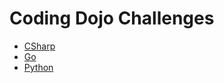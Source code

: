 # Coding Dojo Challenges

- [CSharp](./csharp/readme.md)
- [Go](./go/readme.md)
- [Python](./python/readme.md)